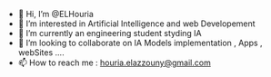 - 👋 Hi, I’m @ELHouria
- 👀 I’m interested in Artificial Intelligence and web Developement 
- 🌱 I’m currently an engineering student styding IA 
- 💞️ I’m looking to collaborate on IA Models implementation  ,  Apps , webSites ....
- 📫 How to reach me : houria.elazzouny@gmail.com

